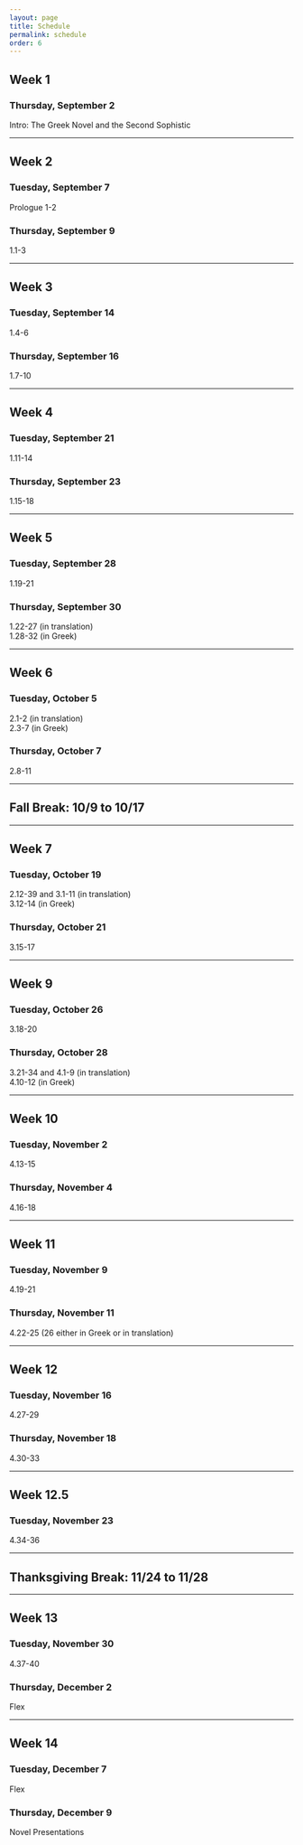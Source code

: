 ```yaml
---
layout: page
title: Schedule
permalink: schedule
order: 6
---
```


## Week 1

### Thursday, September 2
Intro: The Greek Novel and the Second Sophistic

***

## Week 2

### Tuesday, September 7
Prologue 1-2

### Thursday, September 9
1.1-3

***

## Week 3

### Tuesday, September 14
1.4-6

### Thursday, September 16
1.7-10

***

## Week 4

### Tuesday, September 21
1.11-14

### Thursday, September 23
1.15-18

***

## Week 5

### Tuesday, September 28
1.19-21

### Thursday, September 30
1.22-27 (in translation)  
1.28-32 (in Greek)

***

## Week 6

### Tuesday, October 5
2.1-2 (in translation)  
2.3-7 (in Greek)

### Thursday, October 7
2.8-11

***

## Fall Break: 10/9 to 10/17

***

## Week 7

### Tuesday, October 19
2.12-39 and 3.1-11 (in translation)  
3.12-14 (in Greek)

### Thursday, October 21
3.15-17

***

## Week 9

### Tuesday, October 26
3.18-20

### Thursday, October 28
3.21-34 and 4.1-9 (in translation)  
4.10-12 (in Greek)

***

## Week 10

### Tuesday, November 2
4.13-15

### Thursday, November 4
4.16-18

***

## Week 11

### Tuesday, November 9
4.19-21

### Thursday, November 11
4.22-25 (26 either in Greek or in translation)

***

## Week 12

### Tuesday, November 16
4.27-29

### Thursday, November 18
4.30-33

***

## Week 12.5

### Tuesday, November 23
4.34-36

***

## Thanksgiving Break: 11/24 to 11/28

***

## Week 13

### Tuesday, November 30
4.37-40

### Thursday, December 2
Flex

***

## Week 14

### Tuesday, December 7
Flex

### Thursday, December 9
Novel Presentations
